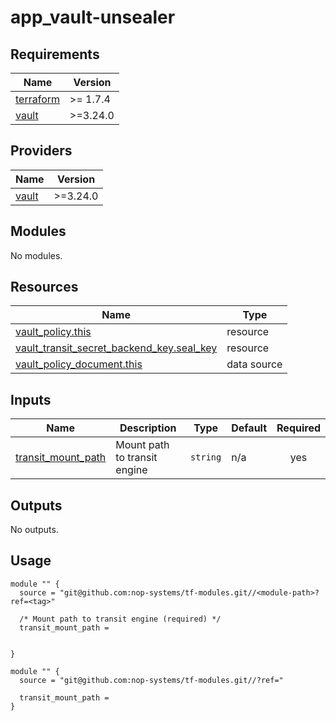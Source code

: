 # app_vault-unsealer

<!-- BEGIN_TF_DOCS -->
## Requirements

| Name | Version |
|------|---------|
| <a name="requirement_terraform"></a> [terraform](#requirement\_terraform) | >= 1.7.4 |
| <a name="requirement_vault"></a> [vault](#requirement\_vault) | >=3.24.0 |

## Providers

| Name | Version |
|------|---------|
| <a name="provider_vault"></a> [vault](#provider\_vault) | >=3.24.0 |

## Modules

No modules.

## Resources

| Name | Type |
|------|------|
| [vault_policy.this](https://registry.terraform.io/providers/hashicorp/vault/latest/docs/resources/policy) | resource |
| [vault_transit_secret_backend_key.seal_key](https://registry.terraform.io/providers/hashicorp/vault/latest/docs/resources/transit_secret_backend_key) | resource |
| [vault_policy_document.this](https://registry.terraform.io/providers/hashicorp/vault/latest/docs/data-sources/policy_document) | data source |

## Inputs

| Name | Description | Type | Default | Required |
|------|-------------|------|---------|:--------:|
| <a name="input_transit_mount_path"></a> [transit\_mount\_path](#input\_transit\_mount\_path) | Mount path to transit engine | `string` | n/a | yes |

## Outputs

No outputs.

## Usage

```hcl
module "" {
  source = "git@github.com:nop-systems/tf-modules.git//<module-path>?ref=<tag>"
  
  /* Mount path to transit engine (required) */
  transit_mount_path =

  
}

module "" {
  source = "git@github.com:nop-systems/tf-modules.git//?ref="
  
  transit_mount_path =
}
```
<!-- END_TF_DOCS -->
